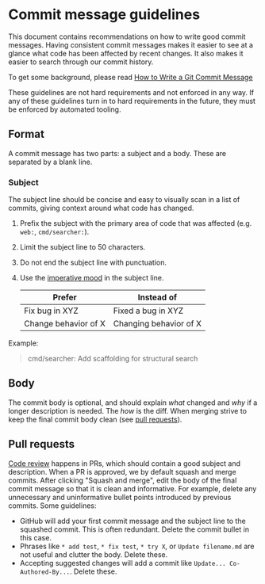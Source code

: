 # Commit message guidelines

This document contains recommendations on how to write good commit messages. Having consistent commit messages makes it easier to see at a glance what code has been affected by recent changes. It also makes it easier to search through our commit history.

To get some background, please read [How to Write a Git Commit Message](https://chris.beams.io/posts/git-commit/)

These guidelines are not hard requirements and not enforced in any way. If any of these guidelines turn in to hard requirements in the future, they must be enforced by automated tooling.

## Format

A commit message has two parts: a subject and a body. These are separated by a blank line.

### Subject

The subject line should be concise and easy to visually scan in a list of commits, giving context around what code has changed.

1. Prefix the subject with the primary area of code that was affected (e.g. `web:`, `cmd/searcher:`).
2. Limit the subject line to 50 characters.
3. Do not end the subject line with punctuation.
4. Use the [imperative mood](https://chris.beams.io/posts/git-commit/#imperative) in the subject line.

   | Prefer | Instead of |
   |--------|------------|
   | Fix bug in XYZ | Fixed a bug in XYZ |
   | Change behavior of X | Changing behavior of X |

Example:

> cmd/searcher: Add scaffolding for structural search

## Body

The commit body is optional, and should explain _what_ changed and _why_ if a longer description is needed. The _how_ is the diff. When merging strive to keep the final commit body clean (see [pull requests](#pull-requests)).

## Pull requests

[Code review](code_reviews.md) happens in PRs, which should contain a good subject and description. When a PR is approved, we by default squash and merge commits. After clicking "Squash and merge", edit the body of the final commit message so that it is clean and informative. For example, delete any unnecessary and uninformative bullet points introduced by previous commits. Some guidelines:

- GitHub will add your first commit message and the subject line to the squashed commit. This is often redundant. Delete the commit bullet in this case.
- Phrases like `* add test`, `* fix test`, `* try X`, or `Update filename.md` are not useful and clutter the body. Delete these.
- Accepting suggested changes will add a commit like `Update... Co-Authored-By...`. Delete these.
